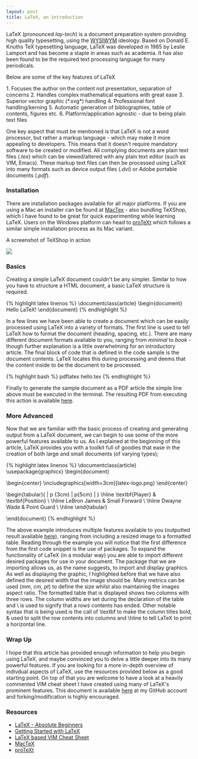 ```yaml
---
layout: post
title: LaTeX, an introduction
---
```


LaTeX (pronounced *lay-tech*) is a document preparation system providing high quality typesetting, using the [WYSIWYM](http://en.wikipedia.org/wiki/WYSIWYM) ideology.
Based on Donald E. Knuths TeX typesetting language, LaTeX was developed in 1985 by Leslie Lamport and has become a staple in areas such as academia.
It has also been found to be the required text processing language for many periodicals.

<p class="title"><span>Below are some of the key features of LaTeX</span></p>
1. Focuses the author on the content not presentation, separation of concerns
2. Handles complex mathematical equations with great ease
3. Superior vector graphic (*.svg*) handling
4. Professional font handling/kerning
5. Automatic generation of bibliographies, table of contents, figures etc.
6. Platform/application agnostic - due to being plain text files

One key aspect that must be mentioned is that LaTeX is not a word processor, but rather a markup language - which may make it more appealing to developers.
This means that it doesn't require mandatory software to be created or modified.
All complying documents are plain text files (*.tex*) which can be viewed/altered with any plain text editor (such as VIM, Emacs).
These markup text files can then be processed using LaTeX into many formats such as device output files (*.dvi*) or Adobe portable documents (*.pdf*).

### Installation

There are installation packages available for all major platforms.
If you are using a Mac an installer can be found at [MacTex](http://www.tug.org/mactex/2011/) - also bundling TeXShop, which I have found to be great for quick experimenting while learning LaTeX.
Users on the Windows platform can head to [proTeXt](http://www.tug.org/protext/) which follows a similar simple installation process as its Mac variant.

<p class="title centre"><span>A screenshot of TeXShop in action</span></p>
<img src="tex-shop.png" class="centre">

### Basics

Creating a simple LaTeX document couldn't be any simpler.
Similar to how you have to structure a HTML document, a basic LaTeX structure is required.

{% highlight latex linenos %}
\documentclass{article}
\begin{document}
Hello LaTeX!
\end{document}
{% endhighlight %}

In a few lines we have been able to create a document which can be easily processed using LaTeX into a variety of formats.
The first line is used to tell LaTeX how to format the document (heading, spacing, etc.).
There are many different document formats available to you, ranging from *minimal* to *book* - though further explanation is a little overwhelming for an introductory article. 
The final block of code that is defined in the code sample is the document contents.
LaTeX locates this during processing and deems that the content inside to be the document to be processed.

{% highlight bash %}
pdflatex hello.tex
{% endhighlight %}

Finally to generate the sample document as a PDF article the simple line above must be executed in the terminal.
The resulting PDF from executing this action is available [here](latex-basic.pdf).

### More Advanced

Now that we are familiar with the basic process of creating and generating output from a LaTeX document, we can begin to use some of the more powerful features available to us.
As I explained at the beginning of this article, LaTeX provides you with a toolkit full of goodies that ease in the creation of both large and small documents (of varying types);

{% highlight latex linenos %}
\documentclass{article}
\usepackage{graphicx}
\begin{document}

\begin{center}
  \includegraphics[width=3cm]{latex-logo.png}
\end{center}

\begin{tabular}{ | p {3cm} | p{5cm} | }
  \hline
  \textbf{Player} & \textbf{Position} \\ \hline
  LeBron James & Small Forward \\ \hline
  Dwayne Wade & Point Guard \\
  \hline
\end{tabular} 

\end{document}
{% endhighlight %}

The above example introduces multiple features available to you (outputted result available [here](latex-advanced.pdf)), ranging from including a resized image to a formatted table.
Reading through the example you will notice that the first difference from the first code snippet is the use of packages.
To expand the functionality of LaTeX (in a modular way) you are able to import different desired packages for use in your document.
The package that we are importing allows us, as the name suggests, to import and display graphics.
As well as displaying the graphic, I highlighted before that we have also defined the desired width that the image should be.
Many metrics can be used (*mm*, *cm*, *pt*) to define the size whilst also maintaining the images aspect ratio.
The formatted table that is displayed shows two columns with three rows.
The column widths are set during the declaration of the table and <span class="snippet">\\</span> is used to signify that a rows contents has ended.
Other notable syntax that is being used is the call of <span class="snippet">\textbf</span> to make the column titles bold, <span class="snippet">&amp;</span> used to split the row contents into columns and <span class="snippet">\hline</span> to tell LaTeX to print a horizontal line.

### Wrap Up

I hope that this article has provided enough information to help you begin using LaTeX, and maybe convinced you to delve a little deeper into its many powerful features.
If you are looking for a more in-depth overview of indivdual aspects of LaTeX, use the resources provided below as a good starting point.
On top of that you are welcome to have a look at a heavily commented VIM cheat sheet I have created using many of LaTeX's prominent features.
This document is available [here](http://github.com/eddmann/vim-cheat-sheet) at my GitHub account and forking/modification is highly encouraged.

### Resources

* [LaTeX - Absolute Beginners](http://en.wikibooks.org/wiki/LaTeX/Absolute_Beginners)
* [Getting Started with LaTeX](http://www.maths.tcd.ie/~dwilkins/LaTeXPrimer/)
* [LaTeX based VIM Cheat Sheet](http://github.com/eddmann/vim-cheat-sheet)
* [MacTeX](http://www.tug.org/mactex/2011/)
* [proTeXt](http://www.tug.org/protext/)
